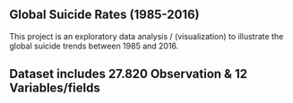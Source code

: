 ## Global Suicide Rates (1985-2016)

This project is an exploratory data analysis / (visualization) to illustrate the global suicide trends between 1985 and 2016.

## Dataset includes 27.820 Observation & 12 Variables/fields
